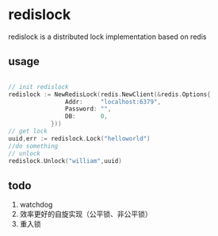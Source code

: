 # redislock

redislock is a distributed lock implementation based on redis

## usage
```go

// init redislock
redislock := NewRedisLock(redis.NewClient(&redis.Options{
                Addr:     "localhost:6379",
                Password: "",
                DB:       0,
            }))
// get lock
uuid,err := redislock.Lock("helloworld")
//do something
// unlock
redislock.Unlock("william",uuid)

```



## todo
1. watchdog
2. 效率更好的自旋实现（公平锁、非公平锁）
3. 重入锁


